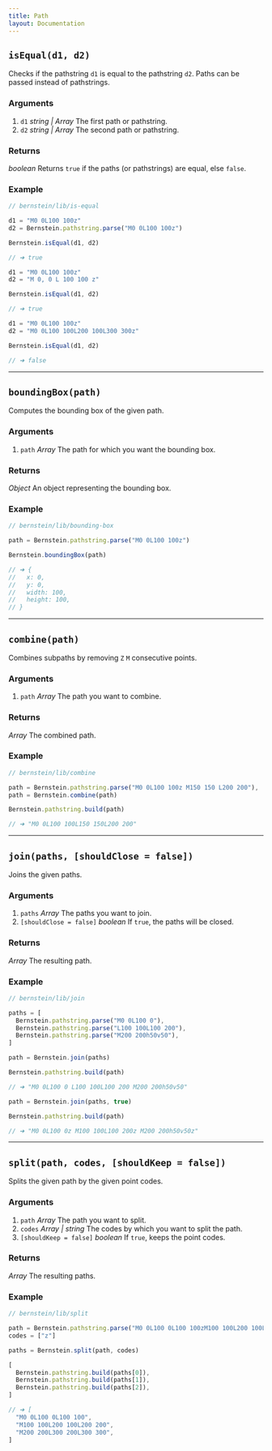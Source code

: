 ```yaml
---
title: Path
layout: Documentation
---
```


## `isEqual(d1, d2)`

Checks if the pathstring `d1` is equal to the pathstring `d2`. Paths can be passed instead of pathstrings.

### Arguments

1. `d1` *string | Array* The first path or pathstring.
2. `d2` *string | Array* The second path or pathstring.

### Returns

*boolean* Returns `true` if the paths (or pathstrings) are equal, else `false`.

### Example

```js
// bernstein/lib/is-equal

d1 = "M0 0L100 100z"
d2 = Bernstein.pathstring.parse("M0 0L100 100z")

Bernstein.isEqual(d1, d2)

// ➜ true

d1 = "M0 0L100 100z"
d2 = "M 0, 0 L 100 100 z"

Bernstein.isEqual(d1, d2)

// ➜ true

d1 = "M0 0L100 100z"
d2 = "M0 0L100 100L200 100L300 300z"

Bernstein.isEqual(d1, d2)

// ➜ false
```

---

## `boundingBox(path)`

Computes the bounding box of the given path.

### Arguments

1. `path` *Array* The path for which you want the bounding box.

### Returns

*Object* An object representing the bounding box.

### Example

```js
// bernstein/lib/bounding-box

path = Bernstein.pathstring.parse("M0 0L100 100z")

Bernstein.boundingBox(path)

// ➜ {
//   x: 0,
//   y: 0,
//   width: 100,
//   height: 100,
// }
```

---

## `combine(path)`

Combines subpaths by removing `Z` `M` consecutive points.

### Arguments

1. `path` *Array* The path you want to combine.

### Returns

*Array* The combined path.

### Example

```js
// bernstein/lib/combine

path = Bernstein.pathstring.parse("M0 0L100 100z M150 150 L200 200"),
path = Bernstein.combine(path)

Bernstein.pathstring.build(path)

// ➜ "M0 0L100 100L150 150L200 200"
```

---

## `join(paths, [shouldClose = false])`

Joins the given paths.

### Arguments

1. `paths` *Array* The paths you want to join.
2. `[shouldClose = false]` *boolean* If `true`, the paths will be closed.

### Returns

*Array* The resulting path.

### Example

```js
// bernstein/lib/join

paths = [
  Bernstein.pathstring.parse("M0 0L100 0"),
  Bernstein.pathstring.parse("L100 100L100 200"),
  Bernstein.pathstring.parse("M200 200h50v50"),
]

path = Bernstein.join(paths)

Bernstein.pathstring.build(path)

// ➜ "M0 0L100 0 L100 100L100 200 M200 200h50v50"

path = Bernstein.join(paths, true)

Bernstein.pathstring.build(path)

// ➜ "M0 0L100 0z M100 100L100 200z M200 200h50v50z"
```

---

## `split(path, codes, [shouldKeep = false])`

Splits the given path by the given point codes.

### Arguments

1. `path` *Array* The path you want to split.
2. `codes` *Array | string* The codes by which you want to split the path.
3. `[shouldKeep = false]` *boolean* If `true`, keeps the point codes.

### Returns

*Array* The resulting paths.

### Example

```js
// bernstein/lib/split

path = Bernstein.pathstring.parse("M0 0L100 0L100 100zM100 100L200 100L200 200zM200 200L300 200L300 300")
codes = ["z"]

paths = Bernstein.split(path, codes)

[
  Bernstein.pathstring.build(paths[0]),
  Bernstein.pathstring.build(paths[1]),
  Bernstein.pathstring.build(paths[2]),
]

// ➜ [
  "M0 0L100 0L100 100",
  "M100 100L200 100L200 200",
  "M200 200L300 200L300 300",
]
```

